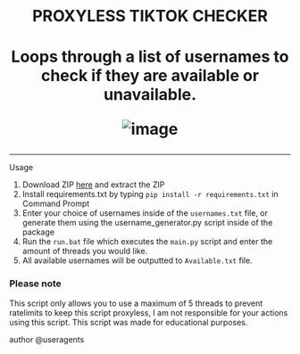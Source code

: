 <br/>
<div align="center">
  
  <h1>PROXYLESS TIKTOK CHECKER<h1>
  
  Loops through a list of usernames to check if they are available or unavailable.
  
  ![image](https://user-images.githubusercontent.com/103281345/162510554-7fbce4b6-9869-480e-a64f-b96dc56adbd1.png)

  
</div>

--------------------------------------

Usage


1. Download ZIP <a href="https://github.com/competed/TIKTOK-USERNAME-CHECKER">here</a> and extract the ZIP
2. Install requirements.txt by typing `pip install -r requirements.txt` in Command Prompt
3. Enter your choice of usernames inside of the `usernames.txt` file, or generate them using the username_generator.py</a> script inside of the package
4. Run the `run.bat` file which executes the `main.py` script and enter the amount of threads you would like.
5. All available usernames will be outputted to `Available.txt` file.

### Please note

This script only allows you to use a maximum of 5 threads to prevent ratelimits to keep this script proxyless, I am not responsible for your actions using this script. This script was made for educational purposes.

author @useragents

